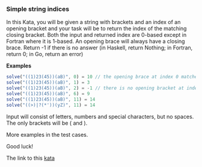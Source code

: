 ### Simple string indices

In this Kata, you will be given a string with brackets and an index of an opening bracket and your task will be to return the index of the matching closing bracket. Both the input and returned index are 0-based except in Fortran where it is 1-based. An opening brace will always have a closing brace. Return -1 if there is no answer (in Haskell, return Nothing; in Fortran, return 0; in Go, return an error)

**Examples**
```javascript
solve("((1)23(45))(aB)", 0) = 10 // the opening brace at index 0 matches the closing brace at index 10
solve("((1)23(45))(aB)", 1) = 3 
solve("((1)23(45))(aB)", 2) = -1 // there is no opening bracket at index 2, so return -1
solve("((1)23(45))(aB)", 6) = 9
solve("((1)23(45))(aB)", 11) = 14
solve("((>)|?(*'))(yZ)", 11) = 14
```
Input will consist of letters, numbers and special characters, but no spaces. The only brackets will be ( and ).

More examples in the test cases.

Good luck!  

The link to this [kata](https://www.codewars.com/kata/simple-string-indices/javascript)
